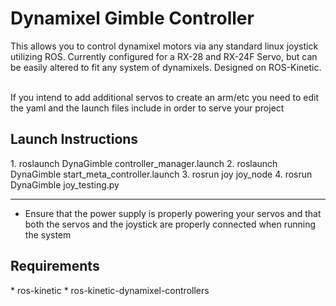 <h1>Dynamixel Gimble Controller</h1>
This allows you to control dynamixel motors via any standard linux joystick utilizing ROS. Currently configured for a RX-28 and
RX-24F Servo, but can be easily altered to fit any system of dynamixels. Designed on ROS-Kinetic.

\
If you intend to add additional servos to create an arm/etc you need to edit the yaml and the launch files
include in order to serve your project
<h2>Launch Instructions</h2>
1. roslaunch DynaGimble controller_manager.launch
2. roslaunch DynaGimble start_meta_controller.launch
3. rosrun joy joy_node
4. rosrun DynaGimble joy_testing.py

***
* Ensure that the power supply is properly powering your servos and that both the servos and the joystick are properly connected when running the system

<h2>Requirements</h2>
* ros-kinetic
* ros-kinetic-dynamixel-controllers
